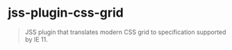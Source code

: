 # jss-plugin-css-grid

> JSS plugin that translates modern CSS grid to specification supported by IE 11.
